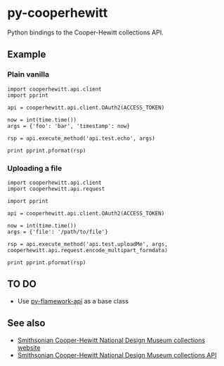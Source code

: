 # py-cooperhewitt

Python bindings to the Cooper-Hewitt collections API.

## Example

### Plain vanilla

	import cooperhewitt.api.client
	import pprint

	api = cooperhewitt.api.client.OAuth2(ACCESS_TOKEN)

	now = int(time.time())
	args = {'foo': 'bar', 'timestamp': now}

	rsp = api.execute_method('api.test.echo', args)

	print pprint.pformat(rsp)

### Uploading a file

	import cooperhewitt.api.client
	import cooperhewitt.api.request

	import pprint

	api = cooperhewitt.api.client.OAuth2(ACCESS_TOKEN)

	now = int(time.time())
	args = {'file': '/path/to/file'}

	rsp = api.execute_method('api.test.uploadMe', args, cooperhewitt.api.request.encode_multipart_formdata)

	print pprint.pformat(rsp)
	
## TO DO

* Use [py-flamework-api](https://github.com/cooperhewitt/py-flamework-api) as a base class

## See also

* [Smithsonian Cooper-Hewitt National Design Museum collections website](https://collection.cooperhewitt.org/)
* [Smithsonian Cooper-Hewitt National Design Museum collections API](https://collection.cooperhewitt.org/api/)


